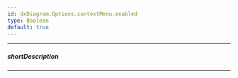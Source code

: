 ```yaml
---
id: dxDiagram.Options.contextMenu.enabled
type: Boolean
default: true
---
```

---
##### shortDescription

---
